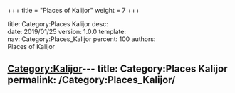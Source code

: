 +++
title = "Places of Kalijor"
weight = 7
+++

title:		Category:Places Kalijor
desc:		
date:		2019/01/25
version:	1.0.0
template:	
nav:		Category:Places_Kalijor
percent:	100
authors:	
Places of Kalijor

[Category:Kalijor](Category:Kalijor "wikilink")---
title: Category:Places Kalijor
permalink: /Category:Places_Kalijor/
---

